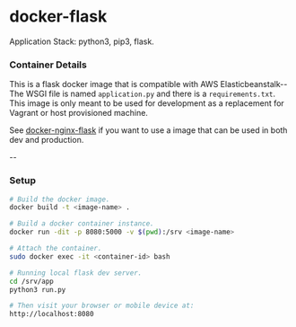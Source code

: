 # docker-flask

Application Stack: python3, pip3, flask.

### Container Details
This is a flask docker image that is compatible with AWS Elasticbeanstalk--The WSGI
file is named `application.py` and there is a `requirements.txt`. This image is only
meant to be used for development as a replacement for Vagrant or host provisioned machine.

See [docker-nginx-flask](https://github.com/codenameyau/docker-examples/tree/master/docker-nginx-flask)
if you want to use a image that can be used in both dev and production.

--

### Setup

```bash
# Build the docker image.
docker build -t <image-name> .

# Build a docker container instance.
docker run -dit -p 8080:5000 -v $(pwd):/srv <image-name>

# Attach the container.
sudo docker exec -it <container-id> bash

# Running local flask dev server.
cd /srv/app
python3 run.py

# Then visit your browser or mobile device at:
http://localhost:8080
```
